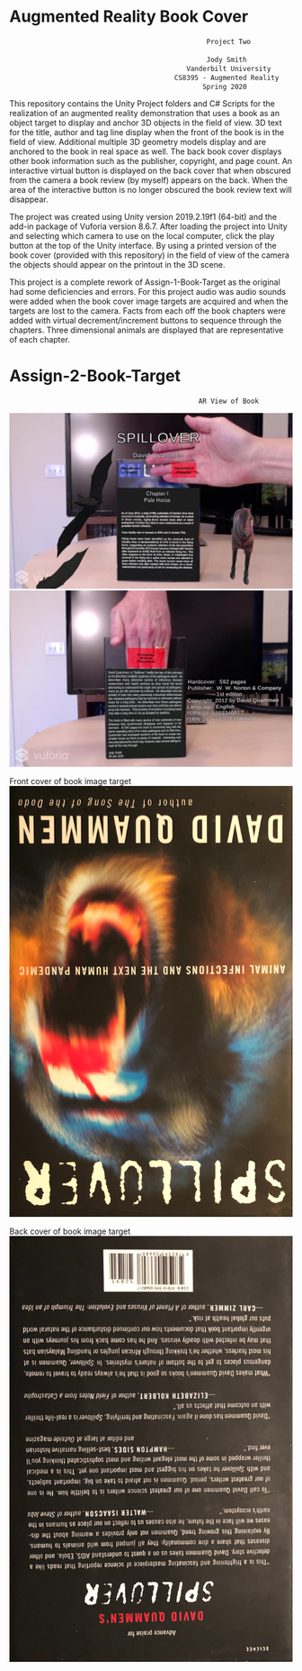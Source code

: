 

# Augmented Reality Book Cover
                                                     Project Two

                                                     Jody Smith
                                                Vanderbilt University
                                             CS8395 - Augmented Reality
                                                    Spring 2020

 This repository contains the Unity Project folders and C# Scripts for the realization of an augmented reality demonstration that uses a book as an object target to display and anchor 3D objects in the field of view.  3D text for the title, author and tag line display when the front of the book is in the field of view.  Additional multiple 3D geometry models display and are anchored to the book in real space as well.  The back book cover displays other book information such as the publisher, copyright, and page count.  An interactive virtual button is displayed on the back cover that when obscured from the camera a book review (by myself) appears on the back. When the area of the interactive button is no longer obscured the book review text will disappear.

 The project was created using Unity version 2019.2.19f1 (64-bit) and the add-in package of Vuforia version 8.6.7. After loading the project into Unity and selecting which camera to use on the local computer, click the play button at the top of the Unity interface.  By using a printed version of the book cover (provided with this repository) in the field of view of the camera the objects should appear on the printout in the 3D scene.

 This project is a complete rework of Assign-1-Book-Target as the original had some deficiencies and errors.  For this project audio was audio sounds were
 added when the book cover image targets are acquired and when the targets are lost to the camera.  Facts from each off the book chapters were added with 
 virtual decrement/increment buttons to sequence through the chapters.  Three dimensional animals are displayed that are representative of each chapter.
 
 
                                      
# Assign-2-Book-Target

                                                   AR View of Book 
![AR View of Book](Assign2_View1.jpg)
![AR View of Book](Assign2_View2.jpg)

Front cover of book image target
![Front cover of book image target](Book%20Image%20Targets/book_front.png)

Back cover of book image target
![Back  cover of book image target](Book%20Image%20Targets/book_back.png)
